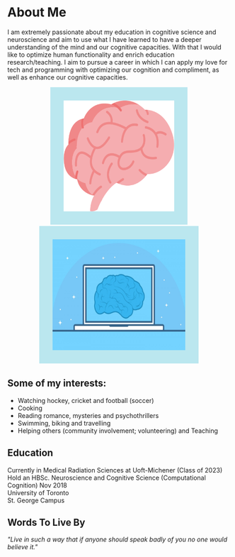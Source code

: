 # About Me 

I am extremely passionate about my education in cognitive science and neuroscience and aim to use what I have learned to have a deeper understanding of the mind and our cognitive capacities. With that I would like to optimize human functionality and enrich education research/teaching. I aim to pursue a career in which I can apply my love for tech and programming with optimizing our cognition and compliment, as well as enhance our cognitive capacities.
<br> 

<center>
<img src="img/brain.png" alt="brain" style="width:250px;height:250px;border:30px solid #bbe7ef"><img src="img/braintech.png" alt="braintech" style="width:300px;height:250px;border:30px solid #bbe7ef"></center>


## Some of my interests: 
* Watching hockey, cricket and football (soccer)
* Cooking
* Reading romance, mysteries and psychothrillers
* Swimming, biking and travelling
* Helping others (community involvement; volunteering) and Teaching


## Education
Currently in Medical Radiation Sciences at Uoft-Michener (Class of 2023)<br />
Hold an HBSc. Neuroscience and Cognitive Science (Computational Cognition) Nov 2018<br />
University of Toronto<br />
St. George Campus<br />

## Words To Live By
*"Live in such a way that if anyone should speak badly of you no one would believe it."*
